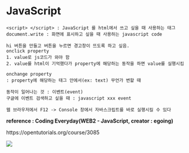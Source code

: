 # JavaScript
```
<script> </script> : JavaScript 를 html에서 쓰고 싶을 때 사용하는 태그
document.write : 화면에 표시하고 싶을 때 사용하는 javascript code

hi 버튼을 만들고 버튼을 누르면 경고창이 뜨도록 하고 싶음.
onclick property
1. value로 js코드가 와야 함
2. value를 html이 기억했다가 property에 해당하는 동작을 하면 value를 실행시킴

onchange property
: property에 해당하는 태그 안에서(ex: text) 무언가 변할 때

동작이 일어나는 것 : 이벤트(event)
구글에 이벤트 검색하고 싶을 때 : javascript xxx event

웹 브라우저에서 F12 -> Console 창에서 자바스크립트를 바로 실행시킬 수 있다
```
<strong>reference : Coding Everyday(WEB2 - JavaScript, creator : egoing)</strong>
<p>
https://opentutorials.org/course/3085
</p>
<img src="https://s3-ap-northeast-2.amazonaws.com/opentutorials-user-file/module/3129/7333.jpg"></a>
